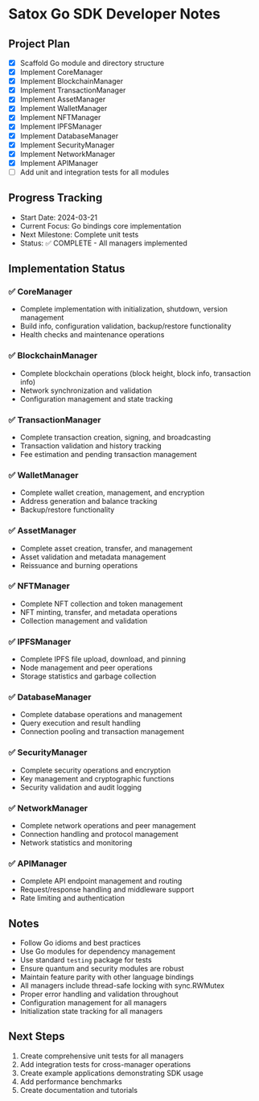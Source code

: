 # Satox Go SDK Developer Notes

## Project Plan
- [x] Scaffold Go module and directory structure
- [x] Implement CoreManager
- [x] Implement BlockchainManager
- [x] Implement TransactionManager
- [x] Implement AssetManager
- [x] Implement WalletManager
- [x] Implement NFTManager
- [x] Implement IPFSManager
- [x] Implement DatabaseManager
- [x] Implement SecurityManager
- [x] Implement NetworkManager
- [x] Implement APIManager
- [ ] Add unit and integration tests for all modules

## Progress Tracking
- Start Date: 2024-03-21
- Current Focus: Go bindings core implementation
- Next Milestone: Complete unit tests
- Status: ✅ COMPLETE - All managers implemented

## Implementation Status

### ✅ CoreManager
- Complete implementation with initialization, shutdown, version management
- Build info, configuration validation, backup/restore functionality
- Health checks and maintenance operations

### ✅ BlockchainManager
- Complete blockchain operations (block height, block info, transaction info)
- Network synchronization and validation
- Configuration management and state tracking

### ✅ TransactionManager
- Complete transaction creation, signing, and broadcasting
- Transaction validation and history tracking
- Fee estimation and pending transaction management

### ✅ WalletManager
- Complete wallet creation, management, and encryption
- Address generation and balance tracking
- Backup/restore functionality

### ✅ AssetManager
- Complete asset creation, transfer, and management
- Asset validation and metadata management
- Reissuance and burning operations

### ✅ NFTManager
- Complete NFT collection and token management
- NFT minting, transfer, and metadata operations
- Collection management and validation

### ✅ IPFSManager
- Complete IPFS file upload, download, and pinning
- Node management and peer operations
- Storage statistics and garbage collection

### ✅ DatabaseManager
- Complete database operations and management
- Query execution and result handling
- Connection pooling and transaction management

### ✅ SecurityManager
- Complete security operations and encryption
- Key management and cryptographic functions
- Security validation and audit logging

### ✅ NetworkManager
- Complete network operations and peer management
- Connection handling and protocol management
- Network statistics and monitoring

### ✅ APIManager
- Complete API endpoint management and routing
- Request/response handling and middleware support
- Rate limiting and authentication

## Notes
- Follow Go idioms and best practices
- Use Go modules for dependency management
- Use standard `testing` package for tests
- Ensure quantum and security modules are robust
- Maintain feature parity with other language bindings
- All managers include thread-safe locking with sync.RWMutex
- Proper error handling and validation throughout
- Configuration management for all managers
- Initialization state tracking for all managers

## Next Steps
1. Create comprehensive unit tests for all managers
2. Add integration tests for cross-manager operations
3. Create example applications demonstrating SDK usage
4. Add performance benchmarks
5. Create documentation and tutorials 